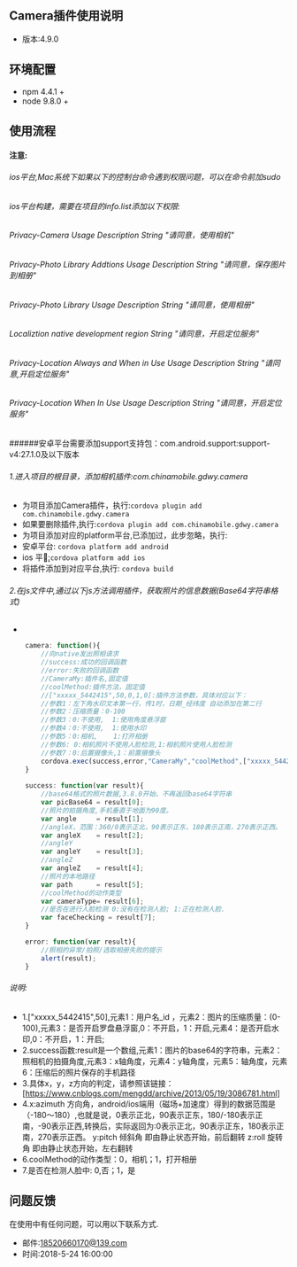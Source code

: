 ## Camera插件使用说明
* 版本:4.9.0

## 环境配置
* npm 4.4.1 +
* node 9.8.0 +


## 使用流程
#### 注意:
###### ios平台,Mac系统下如果以下的控制台命令遇到权限问题，可以在命令前加sudo

###### ios平台构建，需要在项目的info.list添加以下权限:
###### Privacy-Camera Usage Description String "请同意，使用相机"
###### Privacy-Photo Library Addtions Usage Description String "请同意，保存图片到相册"
###### Privacy-Photo Library Usage Description String "请同意，使用相册"
###### Localiztion native development region  String "请同意，开启定位服务"
###### Privacy-Location Always and When in Use Usage Description String "请同意,开启定位服务"
###### Privacy-Location When In Use Usage Description String "请同意，开启定位服务"

######安卓平台需要添加support支持包：com.android.support:support-v4:27.1.0及以下版本

###### 1.进入项目的根目录，添加相机插件:com.chinamobile.gdwy.camera
* 为项目添加Camera插件，执行:`cordova plugin add com.chinamobile.gdwy.camera`
* 如果要删除插件,执行:`cordova plugin add com.chinamobile.gdwy.camera`
* 为项目添加对应的platform平台,已添加过，此步忽略，执行:
* 安卓平台: `cordova platform add android`
* ios 平台̨:`cordova platform add ios`
* 将插件添加到对应平台,执行: `cordova build`

###### 2.在js文件中,通过以下js方法调用插件，获取照片的信息数据(Base64字符串格式)
*
```javascript
    camera: function(){
        //向native发出照相请求
        //success:成功的回调函数
        //error:失败的回调函数
        //CameraMy:插件名,固定值
        //coolMethod:插件方法，固定值
        //["xxxxx_5442415",50,0,1,0]:插件方法参数，具体对应以下：
        //参数1：左下角水印文本第一行，传1时，日期_经纬度 自动添加在第二行
        //参数2：压缩质量：0-100
        //参数3：0:不使用,  1:使用角度悬浮窗
        //参数4：0:不使用,  1:使用水印
        //参数5：0:相机,    1:打开相册
        //参数6: 0:相机照片不使用人脸检测,1:相机照片使用人脸检测
        //参数7：0:后置摄像头,1：前置摄像头
        cordova.exec(success,error,"CameraMy","coolMethod",["xxxxx_5442415",50,0,1,0,0,0]);
    }
    
    success: function(var result){
        //base64格式的照片数据,3.8.0开始，不再返回base64字符串
        var picBase64 = result[0];
        //照片的拍摄角度,手机垂直于地面为90度。
        var angle     = result[1];
        //angleX，范围：360/0表示正北，90表示正东，180表示正南，270表示正西。
        var angleX    = result[2];
        //angleY
        var angleY    = result[3];
        //angleZ
        var angleZ    = result[4];
        //照片的本地路径
        var path      = result[5];
        //coolMethod的动作类型
        var cameraType= result[6];
        //是否在进行人脸检测 0:没有在检测人脸; 1:正在检测人脸.
        var faceChecking = result[7];
    }

    error: function(var result){
        //照相的异常/拍照/选取相册失败的提示
        alert(result);
    }
```
###### 说明:
* 1.["xxxxx_5442415",50],元素1：用户名_id ，元素2：图片的压缩质量：(0-100),元素3：是否开启罗盘悬浮窗,0：不开启，1：开启,元素4：是否开启水印,0：不开启，1：开启;
* 2.success函数:result是一个数组,元素1：图片的base64的字符串，元素2：照相机的拍摄角度,元素3：x轴角度，元素4：y轴角度，元素5：轴角度，元素6：压缩后的照片保存的手机路径
* 3.具体x，y，z方向的判定，请参照该链接：[https://www.cnblogs.com/mengdd/archive/2013/05/19/3086781.html]
* 4.x:azimuth 方向角，android/ios端用（磁场+加速度）得到的数据范围是（-180～180）,也就是说，0表示正北，90表示正东，180/-180表示正南，-90表示正西,转换后，实际返回为:0表示正北，90表示正东，180表示正南，270表示正西。
    y:pitch   倾斜角   即由静止状态开始，前后翻转
    z:roll    旋转角  即由静止状态开始，左右翻转
* 6.coolMethod的动作类型：0，相机；1，打开相册
* 7.是否在检测人脸中: 0,否；1，是

## 问题反馈
  在使用中有任何问题，可以用以下联系方式.
  
  * 邮件:18520660170@139.com
  * 时间:2018-5-24 16:00:00
